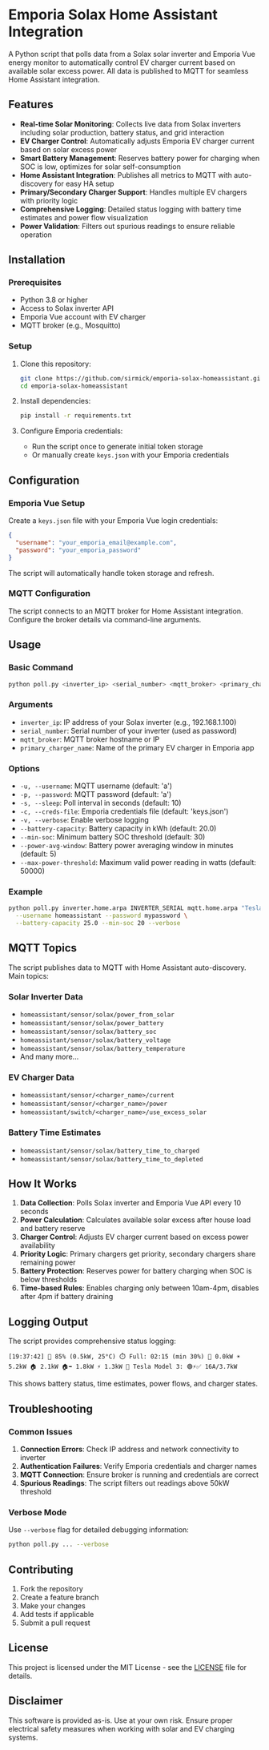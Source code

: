 # Emporia Solax Home Assistant Integration

A Python script that polls data from a Solax solar inverter and Emporia Vue energy monitor to automatically control EV charger current based on available solar excess power. All data is published to MQTT for seamless Home Assistant integration.

## Features

- **Real-time Solar Monitoring**: Collects live data from Solax inverters including solar production, battery status, and grid interaction
- **EV Charger Control**: Automatically adjusts Emporia EV charger current based on solar excess power
- **Smart Battery Management**: Reserves battery power for charging when SOC is low, optimizes for solar self-consumption
- **Home Assistant Integration**: Publishes all metrics to MQTT with auto-discovery for easy HA setup
- **Primary/Secondary Charger Support**: Handles multiple EV chargers with priority logic
- **Comprehensive Logging**: Detailed status logging with battery time estimates and power flow visualization
- **Power Validation**: Filters out spurious readings to ensure reliable operation

## Installation

### Prerequisites

- Python 3.8 or higher
- Access to Solax inverter API
- Emporia Vue account with EV charger
- MQTT broker (e.g., Mosquitto)

### Setup

1. Clone this repository:
   ```bash
   git clone https://github.com/sirmick/emporia-solax-homeassistant.git
   cd emporia-solax-homeassistant
   ```

2. Install dependencies:
   ```bash
   pip install -r requirements.txt
   ```

3. Configure Emporia credentials:
   - Run the script once to generate initial token storage
   - Or manually create `keys.json` with your Emporia credentials

## Configuration

### Emporia Vue Setup

Create a `keys.json` file with your Emporia Vue login credentials:

```json
{
  "username": "your_emporia_email@example.com",
  "password": "your_emporia_password"
}
```

The script will automatically handle token storage and refresh.

### MQTT Configuration

The script connects to an MQTT broker for Home Assistant integration. Configure the broker details via command-line arguments.

## Usage

### Basic Command

```bash
python poll.py <inverter_ip> <serial_number> <mqtt_broker> <primary_charger_name> [options]
```

### Arguments

- `inverter_ip`: IP address of your Solax inverter (e.g., 192.168.1.100)
- `serial_number`: Serial number of your inverter (used as password)
- `mqtt_broker`: MQTT broker hostname or IP
- `primary_charger_name`: Name of the primary EV charger in Emporia app

### Options

- `-u, --username`: MQTT username (default: 'a')
- `-p, --password`: MQTT password (default: 'a')
- `-s, --sleep`: Poll interval in seconds (default: 10)
- `-c, --creds-file`: Emporia credentials file (default: 'keys.json')
- `-v, --verbose`: Enable verbose logging
- `--battery-capacity`: Battery capacity in kWh (default: 20.0)
- `--min-soc`: Minimum battery SOC threshold (default: 30)
- `--power-avg-window`: Battery power averaging window in minutes (default: 5)
- `--max-power-threshold`: Maximum valid power reading in watts (default: 50000)

### Example

```bash
python poll.py inverter.home.arpa INVERTER_SERIAL mqtt.home.arpa "Tesla Model 3" \
  --username homeassistant --password mypassword \
  --battery-capacity 25.0 --min-soc 20 --verbose
```

## MQTT Topics

The script publishes data to MQTT with Home Assistant auto-discovery. Main topics:

### Solar Inverter Data
- `homeassistant/sensor/solax/power_from_solar`
- `homeassistant/sensor/solax/power_battery`
- `homeassistant/sensor/solax/battery_soc`
- `homeassistant/sensor/solax/battery_voltage`
- `homeassistant/sensor/solax/battery_temperature`
- And many more...

### EV Charger Data
- `homeassistant/sensor/<charger_name>/current`
- `homeassistant/sensor/<charger_name>/power`
- `homeassistant/switch/<charger_name>/use_excess_solar`

### Battery Time Estimates
- `homeassistant/sensor/solax/battery_time_to_charged`
- `homeassistant/sensor/solax/battery_time_to_depleted`

## How It Works

1. **Data Collection**: Polls Solax inverter and Emporia Vue API every 10 seconds
2. **Power Calculation**: Calculates available solar excess after house load and battery reserve
3. **Charger Control**: Adjusts EV charger current based on excess power availability
4. **Priority Logic**: Primary chargers get priority, secondary chargers share remaining power
5. **Battery Protection**: Reserves power for battery charging when SOC is below thresholds
6. **Time-based Rules**: Enables charging only between 10am-4pm, disables after 4pm if battery draining

## Logging Output

The script provides comprehensive status logging:

```
[19:37:42] 🔋 85% (0.5kW, 25°C) ⏱️ Full: 02:15 (min 30%) 🔄 0.0kW ☀️ 5.2kW 🏠 2.1kW 🏠➡️ 1.8kW ⚡ 1.3kW 🚗 Tesla Model 3: 🟢⚡✅ 16A/3.7kW
```

This shows battery status, time estimates, power flows, and charger states.

## Troubleshooting

### Common Issues

1. **Connection Errors**: Check IP address and network connectivity to inverter
2. **Authentication Failures**: Verify Emporia credentials and charger names
3. **MQTT Connection**: Ensure broker is running and credentials are correct
4. **Spurious Readings**: The script filters out readings above 50kW threshold

### Verbose Mode

Use `--verbose` flag for detailed debugging information:

```bash
python poll.py ... --verbose
```

## Contributing

1. Fork the repository
2. Create a feature branch
3. Make your changes
4. Add tests if applicable
5. Submit a pull request

## License

This project is licensed under the MIT License - see the [LICENSE](LICENSE) file for details.

## Disclaimer

This software is provided as-is. Use at your own risk. Ensure proper electrical safety measures when working with solar and EV charging systems.